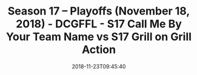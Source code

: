 ---
title: Season 17 – Playoffs (November 18, 2018) - DCGFFL - S17 Call Me By Your Team
  Name vs S17 Grill on Grill Action
teams-score:
- team: _teams/s17-columbia-blue.md
  score:
- team: _teams/s17-charcoal.md
  score: 26
mvp: J. Steslicki (Columbia Blue), D. Allen (Charcoal)
game-ball: S. Cramer (Columbia Blue), J. Parker (Charcoal)
season: 17
week:
date: '2018-11-23T09:45:40'
pageid: season-17-playoffs-november-18-2018-6690-vs-6689
---